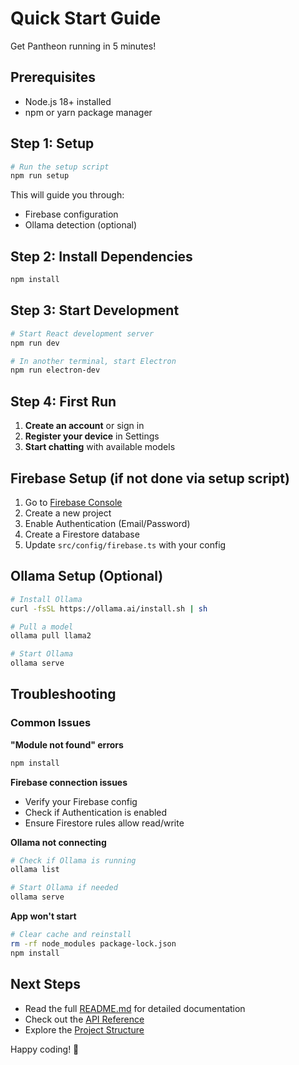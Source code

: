 # Quick Start Guide

Get Pantheon running in 5 minutes!

## Prerequisites

- Node.js 18+ installed
- npm or yarn package manager

## Step 1: Setup

```bash
# Run the setup script
npm run setup
```

This will guide you through:
- Firebase configuration
- Ollama detection (optional)

## Step 2: Install Dependencies

```bash
npm install
```

## Step 3: Start Development

```bash
# Start React development server
npm run dev

# In another terminal, start Electron
npm run electron-dev
```

## Step 4: First Run

1. **Create an account** or sign in
2. **Register your device** in Settings
3. **Start chatting** with available models

## Firebase Setup (if not done via setup script)

1. Go to [Firebase Console](https://console.firebase.google.com/)
2. Create a new project
3. Enable Authentication (Email/Password)
4. Create a Firestore database
5. Update `src/config/firebase.ts` with your config

## Ollama Setup (Optional)

```bash
# Install Ollama
curl -fsSL https://ollama.ai/install.sh | sh

# Pull a model
ollama pull llama2

# Start Ollama
ollama serve
```

## Troubleshooting

### Common Issues

**"Module not found" errors**
```bash
npm install
```

**Firebase connection issues**
- Verify your Firebase config
- Check if Authentication is enabled
- Ensure Firestore rules allow read/write

**Ollama not connecting**
```bash
# Check if Ollama is running
ollama list

# Start Ollama if needed
ollama serve
```

**App won't start**
```bash
# Clear cache and reinstall
rm -rf node_modules package-lock.json
npm install
```

## Next Steps

- Read the full [README.md](README.md) for detailed documentation
- Check out the [API Reference](README.md#api-reference)
- Explore the [Project Structure](README.md#project-structure)

Happy coding! 🚀 